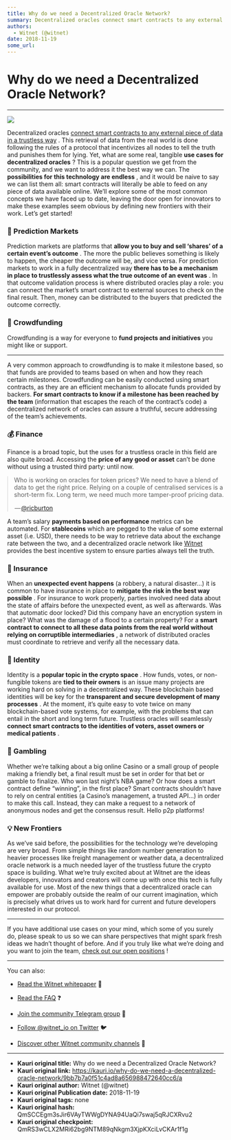 ```yaml
---
title: Why do we need a Decentralized Oracle Network?
summary: Decentralized oracles connect smart contracts to any external piece of data in a trustless way . This retrieval of data from the real world is done following the rules of a protocol that incentivizes all nodes to tell the truth and punishes them for lying. Yet, what are some real, tangible use cases for decentralized oracles ? This is a popular question we get from the community, and we want to address it the best way we can. The possibilities for this technology are endless , and it would be na
authors:
  - Witnet (@witnet)
date: 2018-11-19
some_url: 
---
```


# Why do we need a Decentralized Oracle Network?



----


![](https://cdn-images-1.medium.com/max/2000/1*Q8Qw9CK8hPVHNGaGYboGSg.png)

Decentralized oracles 
[connect smart contracts to any external piece of data in a trustless way](https://medium.com/witnet/witnet-smart-contracts-with-real-power-f79e326da3a4)
 . This retrieval of data from the real world is done following the rules of a protocol that incentivizes all nodes to tell the truth and punishes them for lying.
Yet, what are some real, tangible 
**use cases for decentralized oracles**
 ? This is a popular question we get from the community, and we want to address it the best way we can. The 
**possibilities for this technology are endless**
 , and it would be naive to say we can list them all: smart contracts will literally be able to feed on any piece of data available online.
We’ll explore some of the most common concepts we have faced up to date, leaving the door open for innovators to make these examples seem obvious by defining new frontiers with their work. Let’s get started!

### 🔮 Prediction Markets
Prediction markets are platforms that 
**allow you to buy and sell ‘shares’ of a certain event’s outcome**
 . The more the public believes something is likely to happen, the cheaper the outcome will be, and vice versa.
For prediction markets to work in a fully decentralized way 
**there has to be a mechanism in place to trustlessly assess what the true outcome of an event was**
 . In that outcome validation process is where distributed oracles play a role: you can connect the market’s smart contract to external sources to check on the final result. Then, money can be distributed to the buyers that predicted the outcome correctly.

### 📅 Crowdfunding
Crowdfunding is a way for everyone to 
**fund projects and initiatives**
 you might like or support. 
****
 A very common approach to crowdfunding is to make it milestone based, so that funds are provided to teams based on when and how they reach certain milestones.
Crowdfunding can be easily conducted using smart contracts, as they are an efficient mechanism to allocate funds provided by backers. 
**For smart contracts to know if a milestone has been reached by the team**
 (information that escapes the reach of the contract’s code) a decentralized network of oracles can assure a truthful, secure addressing of the team’s achievements.

### 💰 Finance
Finance is a broad topic, but the uses for a trustless oracle in this field are also quite broad. Accessing the 
**price of any good or asset**
 can’t be done without using a trusted third party: until now.

<body><style>body[data-twttr-rendered="true"] {background-color: transparent;}.twitter-tweet {margin: auto !important;}</style><blockquote class="twitter-tweet" data-align="center" data-conversation="none" data-dnt="true"><p>Who is working on oracles for token prices? We need to have a blend of data to get the right price. Relying on a couple of centralised services is a short-term fix. Long term, we need much more tamper-proof pricing data.</p><p> — <a href="https://twitter.com/ricburton/status/990913168254763008">@ricburton</a></p></blockquote><script charset="utf-8" src="//platform.twitter.com/widgets.js"></script><script>function notifyResize(height) {height = height ? height : document.documentElement.offsetHeight; var resized = false; if (window.donkey && donkey.resize) {donkey.resize(height); resized = true;}if (parent && parent._resizeIframe) {var obj = {iframe: window.frameElement, height: height}; parent._resizeIframe(obj); resized = true;}if (window.location && window.location.hash === "#amp=1" && window.parent && window.parent.postMessage) {window.parent.postMessage({sentinel: "amp", type: "embed-size", height: height}, "*");}if (window.webkit && window.webkit.messageHandlers && window.webkit.messageHandlers.resize) {window.webkit.messageHandlers.resize.postMessage(height); resized = true;}return resized;}twttr.events.bind('rendered', function (event) {notifyResize();}); twttr.events.bind('resize', function (event) {notifyResize();});</script><script>if (parent && parent._resizeIframe) {var maxWidth = parseInt(window.frameElement.getAttribute("width")); if ( 500  < maxWidth) {window.frameElement.setAttribute("width", "500");}}</script></body>

A team’s salary 
**payments based on performance**
 metrics can be automated. For 
**stablecoins**
 which are pegged to the value of some external asset (i.e. USD), there needs to be way to retrieve data about the exchange rate between the two, and a decentralized oracle network like 
[Witnet](http://witnet.io)
 provides the best incentive system to ensure parties always tell the truth.

### 🚨 Insurance
When an 
**unexpected event happens**
 (a robbery, a natural disaster…) it is common to have insurance in place to 
**mitigate the risk in the best way possible**
 . For insurance to work properly, parties involved need data about the state of affairs before the unexpected event, as well as afterwards.
Was that automatic door locked? Did this company have an encryption system in place? What was the damage of a flood to a certain property? For a 
**smart contract to connect to all these data points from the real world without relying on corruptible intermediaries**
 , a network of distributed oracles must coordinate to retrieve and verify all the necessary data.

### 👤 Identity
Identity is a 
**popular topic in the crypto space**
 . How funds, votes, or non-fungible tokens are 
**tied to their owners**
 is an issue many projects are working hard on solving in a decentralized way.
These blockchain based identities will be key for the 
**transparent and secure development of many processes**
 . At the moment, it’s quite easy to vote twice on many blockchain-based vote systems, for example, with the problems that can entail in the short and long term future. Trustless oracles will seamlessly 
**connect smart contracts to the identities of voters, asset owners or medical patients**
 .

### 🎲 Gambling
Whether we’re talking about a big online Casino or a small group of people making a friendly bet, a final result must be set in order for that bet or gamble to finalize. Who won last night’s NBA game? Or how does a smart contract define “winning”, in the first place?
Smart contracts shouldn’t have to rely on central entities (a Casino’s management, a trusted API…) in order to make this call. Instead, they can make a request to a network of anonymous nodes and get the consensus result. Hello p2p platforms!

### 💡 New Frontiers
As we’ve said before, the possibilities for the technology we’re developing are very broad. From simple things like random number generation to heavier processes like freight management or weather data, a decentralized oracle network is a much needed layer of the trustless future the crypto space is building.
What we’re truly excited about at Witnet are the ideas developers, innovators and creators will come up with once this tech is fully available for use. Most of the new things that a decentralized oracle can empower are probably outside the realm of our current imagination, which is precisely what drives us to work hard for current and future developers interested in our protocol.

----

If you have additional use cases on your mind, which some of you surely do, please speak to us so we can share perspectives that might spark fresh ideas we hadn’t thought of before. And if you truly like what we’re doing and you want to join the team, 
[check out our open positions](https://angel.co/witnet-foundation-1/jobs)
 !

----

You can also:



 *  [Read the Witnet whitepaper](https://witnet.io/static/witnet-whitepaper.pdf) 📃

 *  [Read the FAQ](https://witnet.io/#/faq) ❓

 *  [Join the community Telegram group](https://t.me/witnetio) 💬

 *  [Follow @witnet_io on Twitter](https://twitter.com/witnet_io) 🐦

 *  [Discover other Witnet community channels](https://witnet.io/#/contact) 👥



---

- **Kauri original title:** Why do we need a Decentralized Oracle Network?
- **Kauri original link:** https://kauri.io/why-do-we-need-a-decentralized-oracle-network/9bb7b7a0f51c4ad8a656988472640cc6/a
- **Kauri original author:** Witnet (@witnet)
- **Kauri original Publication date:** 2018-11-19
- **Kauri original tags:** none
- **Kauri original hash:** QmSCCEgm3sJir6VAyTWWgDYNA94UaQi7swaj5qRJCXRvu2
- **Kauri original checkpoint:** QmRS3wCLX2MRi62bg9NTM89qNkgm3XjpKXciLvCKAr1f1g



